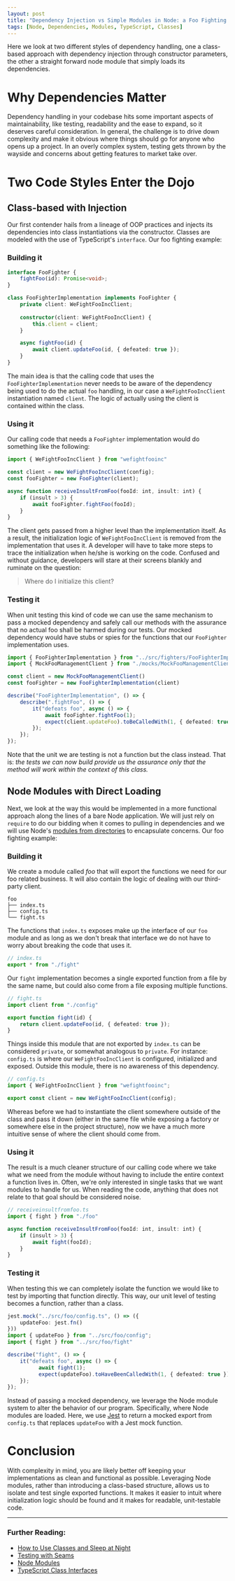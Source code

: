 ```yaml
---
layout: post
title: "Dependency Injection vs Simple Modules in Node: a Foo Fighting Showdown"
tags: [Node, Dependencies, Modules, TypeScript, Classes]
---
```


Here we look at two different styles of dependency handling, one a class-based approach with dependency injection through constructor parameters, the other a straight forward node module that simply loads its dependencies.

# Why Dependencies Matter 

Dependency handling in your codebase hits some important aspects of maintainability, like testing, readability and the ease to expand, so it deserves careful consideration. In general, the challenge is to drive down complexity and make it obvious where things should go for anyone who opens up a project. In an overly complex system, testing gets thrown by the wayside and concerns about getting features to market take over.

# Two Code Styles Enter the Dojo


## Class-based with Injection

Our first contender hails from a lineage of OOP practices and injects its dependencies into class instantiations via the constructor. Classes are modeled with the use of TypeScript's `interface`. Our foo fighting example: 

### Building it

``` typescript
interface FooFighter {
    fightFoo(id): Promise<void>;
}

class FooFighterImplementation implements FooFighter {
    private client: WeFightFooIncClient;
    
    constructor(client: WeFightFooIncClient) {
        this.client = client;
    }

    async fightFoo(id) {
        await client.updateFoo(id, { defeated: true });
    }
}
```
The main idea is that the calling code that uses the `FooFighterImplementation` never needs to be aware of the dependency being used to do the actual `foo` handling, in our case a `WeFightFooIncClient` instantiation named `client`. The logic of actually using the client is contained within the class. 

### Using it

Our calling code that needs a `FooFighter` implementation would do something like the following: 

``` typescript
import { WeFightFooIncClient } from "wefightfooinc"

const client = new WeFightFooIncClient(config);
const fooFighter = new FooFighter(client);

async function receiveInsultFromFoo(fooId: int, insult: int) {
    if (insult > 3) {
        await fooFighter.fightFoo(fooId);
    }
}
```

The client gets passed from a higher level than the implementation itself. As a result, the initialization logic of `WeFightFooIncClient` is removed from the implementation that uses it. A developer will have to take more steps to trace the initialization when he/she is working on the code. Confused and without guidance, developers will stare at their screens blankly and ruminate on the question: 
> Where do I initialize this client? 

### Testing it

When unit testing this kind of code we can use the same mechanism to pass a mocked dependency and safely call our methods with the assurance that no actual foo shall be harmed during our tests. Our mocked dependency would have stubs or spies for the functions that our `FooFighter` implementation uses. 

``` typescript
import { FooFighterImplementation } from "../src/fighters/FooFighterImplementation";
import { MockFooManagementClient } from "./mocks/MockFooManagementClient";

const client = new MockFooManagementClient()
const fooFighter = new FooFighterImplementation(client)

describe("FooFighterImplementation", () => {
    describe(".fightFoo", () => {
        it("defeats foo", async () => {
            await fooFighter.fightFoo(1);
            expect(client.updateFoo).toBeCalledWith(1, { defeated: true });
        });
    });
});
```

Note that the unit we are testing is not a function but the class instead. That is: *the tests we can now build provide us the assurance only that the method will work within the context of this class.* 

## Node Modules with Direct Loading

Next, we look at the way this would be implemented in a more functional approach along the lines of a bare Node application. We will just rely on `require` to do our bidding when it comes to pulling in dependencies and we will use Node's [modules from directories](https://nodejs.org/dist/latest-v14.x/docs/api/modules.html#modules_folders_as_modules) to encapsulate concerns. Our foo fighting example:

### Building it

We create a module called *foo* that will export the functions we need for our foo related business. It will also contain the logic of dealing with our third-party client. 

```
foo
├── index.ts
├── config.ts
└── fight.ts
```

The functions that `index.ts` exposes make up the interface of our `foo` module and as long as we don't break that interface we do not have to worry about breaking the code that uses it. 

``` typescript
// index.ts
export * from "./fight"
```

Our `fight` implementation becomes a single exported function from a file by the same name, but could also come from a file exposing multiple functions.

``` typescript
// fight.ts
import client from "./config"

export function fight(id) {
    return client.updateFoo(id, { defeated: true });
}
```

Things inside this module that are not exported by `index.ts` can be considered `private`, or somewhat analogous to `private`. For instance: `config.ts` is where our `WeFightFooIncClient` is configured, initialized and exposed. Outside this module, there is no awareness of this dependency. 

``` typescript
// config.ts
import { WeFightFooIncClient } from "wefightfooinc";

export const client = new WeFightFooIncClient(config);
```

Whereas before we had to instantiate the client somewhere outside of the class and pass it down (either in the same file while exposing a factory or somewhere else in the project structure), now we have a much more intuitive sense of where the client should come from.

### Using it

The result is a much cleaner structure of our calling code where we take what we need from the module without having to include the entire context a function lives in. Often, we're only interested in single tasks that we want modules to handle for us. When reading the code, anything that does not relate to that goal should be considered noise.

``` typescript
// receiveinsultfromfoo.ts
import { fight } from "./foo"

async function receiveInsultFromFoo(fooId: int, insult: int) {
    if (insult > 3) {
        await fight(fooId);
    }
}
```

### Testing it

When testing this we can completely isolate the function we would like to test by importing that function directly. This way, our unit level of testing becomes a function, rather than a class. 

``` typescript
jest.mock("../src/foo/config.ts", () => ({
    updateFoo: jest.fn()
}))
import { updateFoo } from "../src/foo/config";
import { fight } from "../src/foo/fight"

describe("fight", () => {
    it("defeats foo", async () => {
          await fight(1);
          expect(updateFoo).toHaveBeenCalledWith(1, { defeated: true });
    });
});

```

Instead of passing a mocked dependency, we leverage the Node module system to alter the behavior of our program. Specifically, where Node modules are loaded. Here, we use [Jest](https://jestjs.io/) to return a mocked export from `config.ts` that replaces `updateFoo` with a Jest mock function.

# Conclusion

With complexity in mind, you are likely better off keeping your implementations as clean and functional as possible. Leveraging Node modules, rather than introducing a class-based structure, allows us to isolate and test single exported functions. It makes it easier to intuit where initialization logic should be found and it makes for readable, unit-testable code.

---
### Further Reading: 
- [How to Use Classes and Sleep at Night](https://medium.com/@dan_abramov/how-to-use-classes-and-sleep-at-night-9af8de78ccb4)
- [Testing with Seams](https://www.informit.com/articles/article.aspx?p=359417&seqNum=1)
- [Node Modules](https://nodejs.org/dist/latest-v14.x/docs/api/modules.html)
- [TypeScript Class Interfaces](https://www.typescriptlang.org/docs/handbook/interfaces.html#class-types)